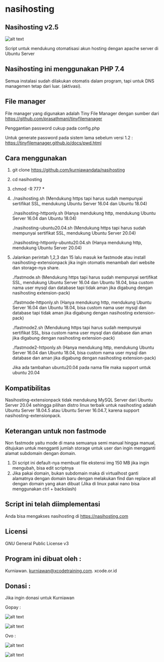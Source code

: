 # nasihosting

Nasihosting v2.5
--------------------
![alt text](http://xcode.or.id/04_small-logo.png)

Script untuk mendukung otomatisasi akun hosting dengan apache server di Ubuntu Server

Nasihosting ini menggunakan PHP 7.4
-------------------------
Semua instalasi sudah dilakukan otomatis dalam program, tapi untuk DNS managemen tetap dari luar. (aktivasi).

File manager
------------
File manager yang digunakan adalah Tiny File Manager dengan sumber dari https://github.com/prasathmani/tinyfilemanager

Penggantian password cukup pada config.php

Untuk generate password pada sistem lama sebelum versi 1.2 :
https://tinyfilemanager.github.io/docs/pwd.html

Cara menggunakan
----------------
1. git clone https://github.com/kurniawandata/nasihosting
2. cd nasihosting
3. chmod -R 777 *
4. ./nasihosting.sh (Mendukung https tapi harus sudah mempunyai sertifikat SSL, mendukung Ubuntu Server 16.04 dan Ubuntu 18.04)

   ./nasihosting-httponly.sh (Hanya mendukung http, mendukung Ubuntu Server 16.04 dan Ubuntu 18.04) 
   
   ./nasihosting-ubuntu20.04.sh (Mendukung https tapi harus sudah mempunyai sertifikat SSL, mendukung Ubuntu Server 20.04)
   
   ./nasihosting-httponly-ubuntu20.04.sh (Hanya mendukung http, mendukung Ubuntu Server 20.04) 
   
5. Jalankan perintah 1,2,3 dan 15 lalu masuk ke fastmode atau install nasihosting-extensionpack jika ingin otomatis menambah dari website dan storage-nya share.

   ./fastmode.sh (Mendukung https tapi harus sudah mempunyai sertifikat SSL, mendukung Ubuntu Server 16.04 dan Ubuntu 18.04, bisa custom nama user mysql dan database tapi tidak aman jika digabung dengan nasihosting extension-pack)

   ./fastmode-httponly.sh (Hanya mendukung http, mendukung Ubuntu Server 16.04 dan Ubuntu 18.04, bisa custom nama user mysql dan database tapi tidak aman jika digabung dengan nasihosting extension-pack)

   ./fastmode2.sh (Mendukung https tapi harus sudah mempunyai sertifikat SSL, bisa custom nama user mysql dan database dan aman jika digabung dengan nasihosting extension-pack) 

   ./fastmode2-httponly.sh (Hanya mendukung http, mendukung Ubuntu Server 16.04 dan Ubuntu 18.04, bisa custom nama user mysql dan database dan aman jika digabung dengan nasihosting extension-pack) 

   Jika ada tambahan ubuntu20.04 pada nama file maka support untuk ubuntu 20.04
   
Kompatibilitas
--------------
Nasihosting-extensionpack tidak mendukung MySQL Server dari Ubuntu Server 20.04 sehingga pilihan distro linux terbaik untuk nasihosting adalah Ubuntu Server 18.04.5 atau Ubuntu Server 16.04.7, karena support nasihosting-extensionpack.

Keterangan untuk non fastmode
----------
Non fastmode yaitu mode di mana semuanya semi manual hingga manual, ditujukan untuk mengganti jumlah storage untuk user dan ingin mengganti alamat subdomain dengan domain.
1. Di script ini default-nya membuat file ekstensi img 150 MB jika ingin mengubah, bisa edit scriptnya
2. Jika pakai domain, bukan subdomain maka di virtualhost ganti alamatnya dengan domain baru dengan melakukan find dan replace all dengan domain yang akan dibuat (Jika di linux pakai nano bisa menggunakan ctrl + backslash)


Script ini telah diimplementasi
-------------------------------
Anda bisa mengakses nasihosting di https://nasihosting.com

Licensi
-------
GNU General Public License v3

Program ini dibuat oleh :
--------------------------------------------
Kurniawan. kurniawan@xcodetraining.com.
xcode.or.id


Donasi :
--------
Jika ingin donasi untuk Kurniawan

Gopay :

![alt text](http://xcodeserver.my.id/gofood.png)

![alt text](http://xcodeserver.my.id/gopay.png)

Ovo :

![alt text](http://xcodeserver.my.id/ovo3.png)

![alt text](http://xcodeserver.my.id/ovo2.png)
